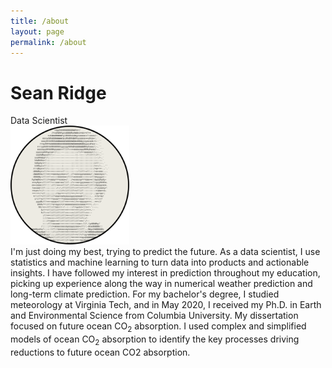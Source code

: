 ```yaml
---
title: /about
layout: page
permalink: /about
---
```

# Sean Ridge
Data Scientist
<br />
<img src="/assets/avatar.svg" alt="image" width="190" height="190" />
<br />
I'm just doing my best, trying to predict the future. As a data scientist, I use statistics and machine learning to turn data into products and actionable insights. I have followed my interest in prediction throughout my education, picking up experience along the way in numerical weather prediction and long-term climate prediction. For my bachelor's degree, I studied meteorology at Virginia Tech, and in May 2020, I received my Ph.D. in Earth and Environmental Science from Columbia University. My dissertation focused on future ocean CO<sub>2</sub> absorption. I used complex and simplified models of ocean CO<sub>2</sub> absorption to identify the key processes driving reductions to future ocean CO2 absorption.


